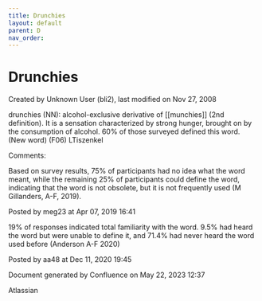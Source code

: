 ```yaml
---
title: Drunchies
layout: default
parent: D
nav_order:
---
```


# Drunchies

Created by  Unknown User (bli2), last modified on Nov 27, 2008

drunchies (NN): alcohol-exclusive derivative of [[munchies]] (2nd definition). It is a sensation characterized by strong hunger, brought on by the consumption of alcohol. 60% of those surveyed defined this word. (New word) (F06) LTiszenkel

Comments:

Based on survey results, 75% of participants had no idea what the word meant, while the remaining 25% of participants could define the word, indicating that the word is not obsolete, but it is not frequently used (M Gillanders, A-F, 2019).

Posted by meg23 at Apr 07, 2019 16:41

19% of responses indicated total familiarity with the word. 9.5% had heard the word but were unable to define it, and 71.4% had never heard the word used before (Anderson A-F 2020)

Posted by aa48 at Dec 11, 2020 19:45

Document generated by Confluence on May 22, 2023 12:37

Atlassian

